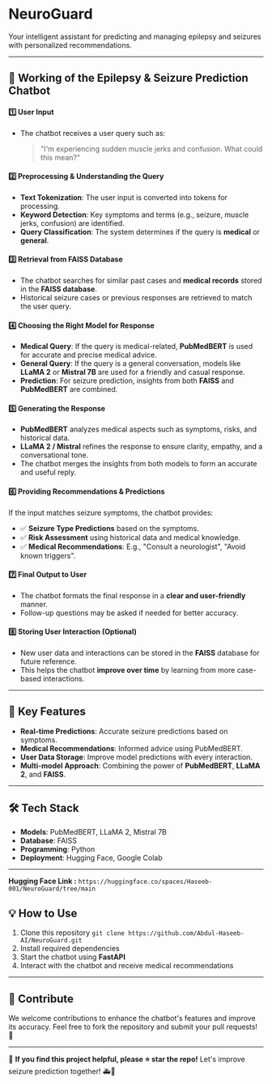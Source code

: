 # NeuroGuard
Your intelligent assistant for predicting and managing epilepsy and seizures with personalized recommendations.

---

## 📌 **Working of the Epilepsy & Seizure Prediction Chatbot**

#### 1️⃣ **User Input**  
- The chatbot receives a user query such as:  
  > "I'm experiencing sudden muscle jerks and confusion. What could this mean?"

#### 2️⃣ **Preprocessing & Understanding the Query**  
- **Text Tokenization**: The user input is converted into tokens for processing.  
- **Keyword Detection**: Key symptoms and terms (e.g., seizure, muscle jerks, confusion) are identified.  
- **Query Classification**: The system determines if the query is **medical** or **general**.

#### 3️⃣ **Retrieval from FAISS Database**  
- The chatbot searches for similar past cases and **medical records** stored in the **FAISS database**.  
- Historical seizure cases or previous responses are retrieved to match the user query.

#### 4️⃣ **Choosing the Right Model for Response**  
- **Medical Query**: If the query is medical-related, **PubMedBERT** is used for accurate and precise medical advice.  
- **General Query**: If the query is a general conversation, models like **LLaMA 2** or **Mistral 7B** are used for a friendly and casual response.  
- **Prediction**: For seizure prediction, insights from both **FAISS** and **PubMedBERT** are combined.

#### 5️⃣ **Generating the Response**  
- **PubMedBERT** analyzes medical aspects such as symptoms, risks, and historical data.  
- **LLaMA 2 / Mistral** refines the response to ensure clarity, empathy, and a conversational tone.  
- The chatbot merges the insights from both models to form an accurate and useful reply.

#### 6️⃣ **Providing Recommendations & Predictions**  
If the input matches seizure symptoms, the chatbot provides:
- ✅ **Seizure Type Predictions** based on the symptoms.  
- ✅ **Risk Assessment** using historical data and medical knowledge.  
- ✅ **Medical Recommendations**: E.g., "Consult a neurologist", "Avoid known triggers".

#### 7️⃣ **Final Output to User**  
- The chatbot formats the final response in a **clear and user-friendly** manner.  
- Follow-up questions may be asked if needed for better accuracy.

#### 8️⃣ **Storing User Interaction (Optional)**  
- New user data and interactions can be stored in the **FAISS** database for future reference.  
- This helps the chatbot **improve over time** by learning from more case-based interactions.

---

## 🚀 **Key Features**  
- **Real-time Predictions**: Accurate seizure predictions based on symptoms.  
- **Medical Recommendations**: Informed advice using PubMedBERT.  
- **User Data Storage**: Improve model predictions with every interaction.  
- **Multi-model Approach**: Combining the power of **PubMedBERT**, **LLaMA 2**, and **FAISS**.

---

## 🛠️ **Tech Stack**  
- **Models**: PubMedBERT, LLaMA 2, Mistral 7B  
- **Database**: FAISS  
- **Programming**: Python
- **Deployment**: Hugging Face, Google Colab

---

**Hugging Face Link :** ```https://huggingface.co/spaces/Haseeb-001/NeuroGuard/tree/main``` 


## 💡 **How to Use**  
1. Clone this repository ``git clone https://github.com/Abdul-Haseeb-AI/NeuroGuard.git``
2. Install required dependencies  
3. Start the chatbot using **FastAPI**  
4. Interact with the chatbot and receive medical recommendations

---

## 💬 **Contribute**  
We welcome contributions to enhance the chatbot's features and improve its accuracy. Feel free to fork the repository and submit your pull requests! 🚀

---

📌 **If you find this project helpful, please ⭐ star the repo!** Let's improve seizure prediction together! 🚑🤖  
